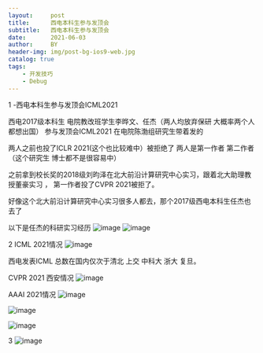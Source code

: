 ```yaml
---
layout:     post
title:      西电本科生参与发顶会
subtitle:   西电本科生参与发顶会
date:       2021-06-03
author:     BY
header-img: img/post-bg-ios9-web.jpg
catalog: true
tags:
    - 开发技巧
    - Debug
---
```

1 -西电本科生参与发顶会ICML2021

西电2017级本科生 电院教改班学生李晔文、任杰（两人均放弃保研 大概率两个人都想出国）
参与发顶会ICML2021
在电院陈渤组研究生带着发的

两人之前也投了ICLR 2021(这个也比较难中）被拒绝了 两人是第一作者 第二作者
（这个研究生 博士都不是很容易中）

之前拿到校长奖的2018级刘昀泽在北大前沿计算研究中心实习，跟着北大助理教授董豪实习 ，
第一作者投了CVPR 2021被拒了。

好像这个北大前沿计算研究中心实习很多人都去，那个2017级西电本科生任杰也去了

以下是任杰的科研实习经历
![image](https://user-images.githubusercontent.com/24884878/120617946-2a0f2300-c48d-11eb-85d7-158aa09066cc.png)
![image](https://user-images.githubusercontent.com/24884878/120617965-30050400-c48d-11eb-800a-5ba795190542.png)



2 ICML 2021情况 
![image](https://user-images.githubusercontent.com/24884878/120640065-a3664000-c4a4-11eb-8c52-6154fa72cf36.png)

西电发表ICML 总数在国内仅次于清北 上交 中科大 浙大 复旦。

CVPR 2021 西安情况
![image](https://user-images.githubusercontent.com/24884878/120640118-afea9880-c4a4-11eb-8bb8-ec5087b4ebe3.png)

AAAI 2021情况 
![image](https://user-images.githubusercontent.com/24884878/120640172-bed14b00-c4a4-11eb-9ad8-bb9b63121f07.png)

![image](https://user-images.githubusercontent.com/24884878/120640213-c7c21c80-c4a4-11eb-8d6f-130ab2ca6958.png)

![image](https://user-images.githubusercontent.com/24884878/120640241-cee92a80-c4a4-11eb-974f-799afd10c33a.png)

3 
![image](https://user-images.githubusercontent.com/24884878/120752590-88dfa580-c53c-11eb-95e3-18fbc4939b92.png)

